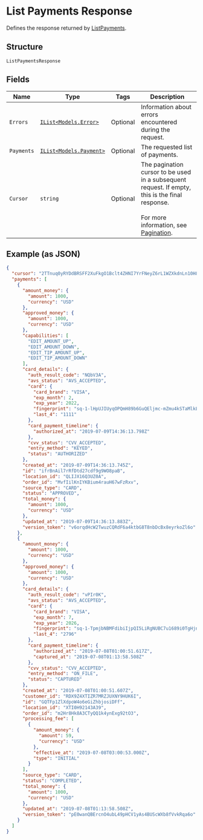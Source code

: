 
# List Payments Response

Defines the response returned by [ListPayments](#endpoint-payments-listpayments).

## Structure

`ListPaymentsResponse`

## Fields

| Name | Type | Tags | Description |
|  --- | --- | --- | --- |
| `Errors` | [`IList<Models.Error>`](/doc/models/error.md) | Optional | Information about errors encountered during the request. |
| `Payments` | [`IList<Models.Payment>`](/doc/models/payment.md) | Optional | The requested list of payments. |
| `Cursor` | `string` | Optional | The pagination cursor to be used in a subsequent request. If empty,<br>this is the final response.<br><br>For more information, see [Pagination](https://developer.squareup.com/docs/basics/api101/pagination). |

## Example (as JSON)

```json
{
  "cursor": "2TTnuq0yRYDdBRSFF2XuFkgO1Bclt4ZHNI7YrFNeyZ6rL1WZXkdnLn10H8fBIwFKdKW1Af6ifRa",
  "payments": [
    {
      "amount_money": {
        "amount": 1000,
        "currency": "USD"
      },
      "approved_money": {
        "amount": 1000,
        "currency": "USD"
      },
      "capabilities": [
        "EDIT_AMOUNT_UP",
        "EDIT_AMOUNT_DOWN",
        "EDIT_TIP_AMOUNT_UP",
        "EDIT_TIP_AMOUNT_DOWN"
      ],
      "card_details": {
        "auth_result_code": "NQbV3A",
        "avs_status": "AVS_ACCEPTED",
        "card": {
          "card_brand": "VISA",
          "exp_month": 2,
          "exp_year": 2022,
          "fingerprint": "sq-1-lHpUJIUyqOPQmH89b6GuQEljmc-mZmu4kSTaMlkLDkJI7NVjAl4Zirn2sk3OeyVKVA",
          "last_4": "1111"
        },
        "card_payment_timeline": {
          "authorized_at": "2019-07-09T14:36:13.798Z"
        },
        "cvv_status": "CVV_ACCEPTED",
        "entry_method": "KEYED",
        "status": "AUTHORIZED"
      },
      "created_at": "2019-07-09T14:36:13.745Z",
      "id": "ifrBnAil7rRfDtd27cdf9g9WO8paB",
      "location_id": "QLIJX16Q3UZ0A",
      "order_id": "MvfIilKnIYKBium4rauH67wFzRxv",
      "source_type": "CARD",
      "status": "APPROVED",
      "total_money": {
        "amount": 1000,
        "currency": "USD"
      },
      "updated_at": "2019-07-09T14:36:13.883Z",
      "version_token": "v6orqdHcW2TwuzCQRdF6a4ktbG8T8nbDcBx8eyrkoZl6o"
    },
    {
      "amount_money": {
        "amount": 1000,
        "currency": "USD"
      },
      "approved_money": {
        "amount": 1000,
        "currency": "USD"
      },
      "card_details": {
        "auth_result_code": "vPIr0K",
        "avs_status": "AVS_ACCEPTED",
        "card": {
          "card_brand": "VISA",
          "exp_month": 7,
          "exp_year": 2026,
          "fingerprint": "sq-1-TpmjbNBMFdibiIjpQI5LiRgNUBC7u1689i0TgHjnlyHEWYB7tnn-K4QbW4ttvtaqXw",
          "last_4": "2796"
        },
        "card_payment_timeline": {
          "authorized_at": "2019-07-08T01:00:51.617Z",
          "captured_at": "2019-07-08T01:13:58.508Z"
        },
        "cvv_status": "CVV_ACCEPTED",
        "entry_method": "ON_FILE",
        "status": "CAPTURED"
      },
      "created_at": "2019-07-08T01:00:51.607Z",
      "customer_id": "RDX9Z4XTIZR7MRZJUXNY9HUK6I",
      "id": "GQTFp1ZlXdpoW4o6eGiZhbjosiDFf",
      "location_id": "XTI0H92143A39",
      "order_id": "m2Hr8Hk8A3CTyQQ1k4ynExg92tO3",
      "processing_fee": [
        {
          "amount_money": {
            "amount": 59,
            "currency": "USD"
          },
          "effective_at": "2019-07-08T03:00:53.000Z",
          "type": "INITIAL"
        }
      ],
      "source_type": "CARD",
      "status": "COMPLETED",
      "total_money": {
        "amount": 1000,
        "currency": "USD"
      },
      "updated_at": "2019-07-08T01:13:58.508Z",
      "version_token": "pE0wanQBErcnO4ubL49pHCV1yAs4BUScWXb8fVvkRqa6o"
    }
  ]
}
```

